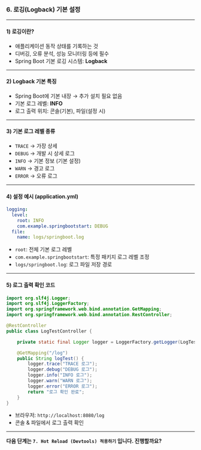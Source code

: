 ### 6. 로깅(Logback) 기본 설정

---

#### 1) **로깅이란?**

* 애플리케이션 동작 상태를 기록하는 것
* 디버깅, 오류 분석, 성능 모니터링 등에 필수
* Spring Boot 기본 로깅 시스템: **Logback**

---

#### 2) **Logback 기본 특징**

* Spring Boot에 기본 내장 → 추가 설치 필요 없음
* 기본 로그 레벨: **INFO**
* 로그 출력 위치: 콘솔(기본), 파일(설정 시)

---

#### 3) **기본 로그 레벨 종류**

* `TRACE` → 가장 상세
* `DEBUG` → 개발 시 상세 로그
* `INFO` → 기본 정보 (기본 설정)
* `WARN` → 경고 로그
* `ERROR` → 오류 로그

---

#### 4) **설정 예시 (application.yml)**

```yaml
logging:
  level:
    root: INFO
    com.example.springbootstart: DEBUG
  file:
    name: logs/springboot.log
```

* `root`: 전체 기본 로그 레벨
* `com.example.springbootstart`: 특정 패키지 로그 레벨 조정
* `logs/springboot.log`: 로그 파일 저장 경로

---

#### 5) **로그 출력 확인 코드**

```java
import org.slf4j.Logger;
import org.slf4j.LoggerFactory;
import org.springframework.web.bind.annotation.GetMapping;
import org.springframework.web.bind.annotation.RestController;

@RestController
public class LogTestController {

    private static final Logger logger = LoggerFactory.getLogger(LogTestController.class);

    @GetMapping("/log")
    public String logTest() {
        logger.trace("TRACE 로그");
        logger.debug("DEBUG 로그");
        logger.info("INFO 로그");
        logger.warn("WARN 로그");
        logger.error("ERROR 로그");
        return "로그 확인 완료";
    }
}
```

* 브라우저: `http://localhost:8080/log`
* 콘솔 & 파일에서 로그 출력 확인

---

**다음 단계는 `7. Hot Reload (Devtools) 적용하기` 입니다. 진행할까요?**
